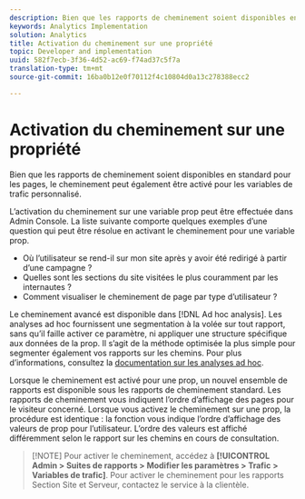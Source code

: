 ```yaml
---
description: Bien que les rapports de cheminement soient disponibles en standard pour les pages, le cheminement peut également être activé pour les variables de trafic personnalisé.
keywords: Analytics Implementation
solution: Analytics
title: Activation du cheminement sur une propriété
topic: Developer and implementation
uuid: 582f7ecb-3f36-4d52-ac69-f74ad37c5f7a
translation-type: tm+mt
source-git-commit: 16ba0b12e0f70112f4c10804d0a13c278388ecc2

---
```



# Activation du cheminement sur une propriété

Bien que les rapports de cheminement soient disponibles en standard pour les pages, le cheminement peut également être activé pour les variables de trafic personnalisé.

L’activation du cheminement sur une variable prop peut être effectuée dans Admin Console. La liste suivante comporte quelques exemples d’une question qui peut être résolue en activant le cheminement pour une variable prop.

* Où l’utilisateur se rend-il sur mon site après y avoir été redirigé à partir d’une campagne ?
* Quelles sont les sections du site visitées le plus couramment par les internautes ?
* Comment visualiser le cheminement de page par type d’utilisateur ?

Le cheminement avancé est disponible dans [!DNL Ad hoc analysis]. Les analyses ad hoc fournissent une segmentation à la volée sur tout rapport, sans qu’il faille activer ce paramètre, ni appliquer une structure spécifique aux données de la prop. Il s’agit de la méthode optimisée la plus simple pour segmenter également vos rapports sur les chemins. Pour plus d’informations, consultez la [documentation sur les analyses ad hoc](https://marketing.adobe.com/resources/help/en_US/dsc/).

Lorsque le cheminement est activé pour une prop, un nouvel ensemble de rapports est disponible sous les rapports de cheminement standard. Les rapports de cheminement vous indiquent l’ordre d’affichage des pages pour le visiteur concerné. Lorsque vous activez le cheminement sur une prop, la procédure est identique : la fonction vous indique l’ordre d’affichage des valeurs de prop pour l’utilisateur. L’ordre des valeurs est affiché différemment selon le rapport sur les chemins en cours de consultation.

> [!NOTE] Pour activer le cheminement, accédez à **[!UICONTROL Admin &gt; Suites de rapports &gt; Modifier les paramètres &gt; Trafic &gt; Variables de trafic]**. Pour activer le cheminement pour les rapports Section Site et Serveur, contactez le service à la clientèle.

